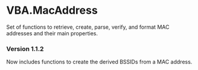 # VBA.MacAddress
Set of functions to retrieve, create, parse, verify, and format MAC addresses and their main properties.

### Version 1.1.2
Now includes functions to create the derived BSSIDs from a MAC address.
